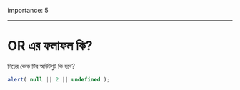 importance: 5

---

# OR এর ফলাফল কি?

নিচের কোড টির আউটপুট কি হবে?

```js
alert( null || 2 || undefined );
```

